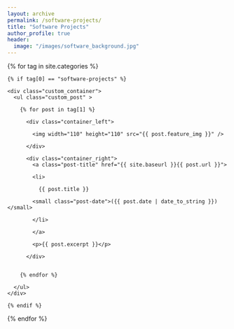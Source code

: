 ```yaml
---
layout: archive
permalink: /software-projects/
title: "Software Projects"
author_profile: true
header:
  image: "/images/software_background.jpg"
---
```


<div class="tags-expo-section">

  {% for tag in site.categories %}

    {% if tag[0] == "software-projects" %}

    <div class="custom_container">
      <ul class="custom_post" >

        {% for post in tag[1] %}

          <div class="container_left">

            <img width="110" height="110" src="{{ post.feature_img }}" />

          </div>

          <div class="container_right">
            <a class="post-title" href="{{ site.baseurl }}{{ post.url }}">

            <li>

              {{ post.title }}

            <small class="post-date">({{ post.date | date_to_string }})</small>

            </li>

            </a>

            <p>{{ post.excerpt }}</p>

          </div>


        {% endfor %}

      </ul>
    </div>

    {% endif %}

  {% endfor %}

</div>
